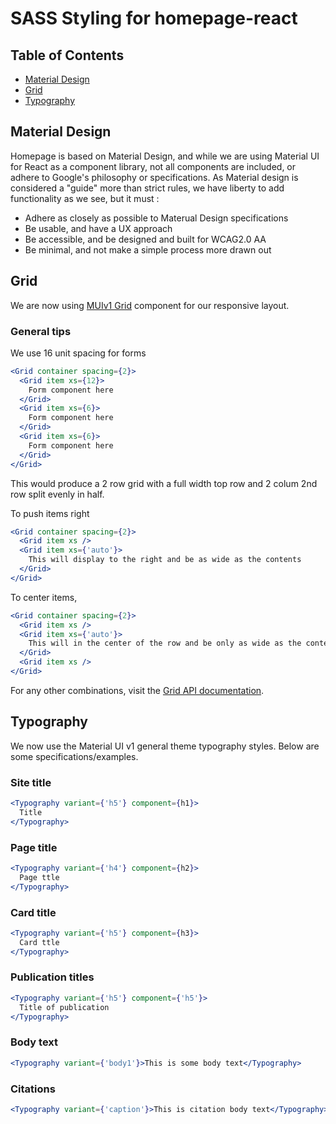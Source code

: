 # SASS Styling for homepage-react

## Table of Contents

- [Material Design](#material-design)
- [Grid](#grid)
- [Typography](#typography)

## Material Design

Homepage is based on Material Design, and while we are using Material UI for React as a component library, not all components are included, or adhere to Google's philosophy or specifications. As Material design is considered a "guide" more than strict rules, we have liberty to add functionality as we see, but it must :

- Adhere as closely as possible to Materual Design specifications
- Be usable, and have a UX approach
- Be accessible, and be designed and built for WCAG2.0 AA
- Be minimal, and not make a simple process more drawn out

## Grid

We are now using [MUIv1 Grid](https://material-ui.com/layout/grid/) component for our responsive layout.

### General tips

We use 16 unit spacing for forms

```jsx
<Grid container spacing={2}>
  <Grid item xs={12}>
    Form component here
  </Grid>
  <Grid item xs={6}>
    Form component here
  </Grid>
  <Grid item xs={6}>
    Form component here
  </Grid>
</Grid>
```

This would produce a 2 row grid with a full width top row and 2 colum 2nd row split evenly in half.

To push items right

```jsx
<Grid container spacing={2}>
  <Grid item xs />
  <Grid item xs={'auto'}>
    This will display to the right and be as wide as the contents
  </Grid>
</Grid>
```

To center items,

```jsx
<Grid container spacing={2}>
  <Grid item xs />
  <Grid item xs={'auto'}>
    This will in the center of the row and be only as wide as the contents
  </Grid>
  <Grid item xs />
</Grid>
```

For any other combinations, visit the [Grid API documentation](https://material-ui.com/api/grid/).

## Typography

We now use the Material UI v1 general theme typography styles. Below are some specifications/examples.

### Site title

```jsx
<Typography variant={'h5'} component={h1}>
  Title
</Typography>
```

### Page title

```jsx
<Typography variant={'h4'} component={h2}>
  Page ttle
</Typography>
```

### Card title

```jsx
<Typography variant={'h5'} component={h3}>
  Card ttle
</Typography>
```

### Publication titles

```jsx
<Typography variant={'h5'} component={'h5'}>
  Title of publication
</Typography>
```

### Body text

```jsx
<Typography variant={'body1'}>This is some body text</Typography>
```

### Citations

```jsx
<Typography variant={'caption'}>This is citation body text</Typography>
```
